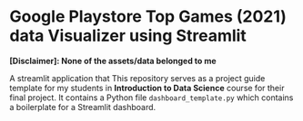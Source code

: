 # Google Playstore Top Games (2021) data Visualizer using Streamlit

**[Disclaimer]: None of the assets/data belonged to me**

A streamlit application that
This repository serves as a project guide template for my students in **Introduction to Data Science** course for their final project. It contains a Python file `dashboard_template.py` which contains a boilerplate for a Streamlit dashboard.
